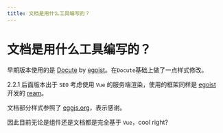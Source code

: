 ```yaml
---
title: 文档是用什么工具编写的？
---
```


# 文档是用什么工具编写的？

早期版本使用的是 [Docute](https://docute.js.org) by [egoist](https://github.com/egoist)。在`Docute`基础上做了一点样式修改。

2.2.1 后面版本出于 `SEO` 考虑使用 `Vue` 的服务端渲染，使用的框架同样是 [egoist](https://github.com/egoist) 开发的 [ream](https://github.com/ream/ream)。

文档部分样式参照了 [eggjs.org](https://eggjs.org/)，表示感谢。

因此目前无论是组件还是文档都是完全基于 `Vue`，cool right?